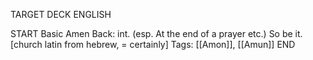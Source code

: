TARGET DECK
ENGLISH

START
Basic
Amen
Back: int. (esp. At the end of a prayer etc.) So be it. [church latin from hebrew, = certainly]
Tags: [[Amon]], [[Amun]]
END
